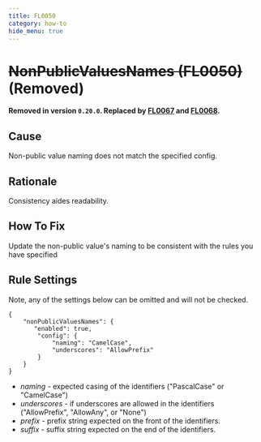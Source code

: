 ```yaml
---
title: FL0050
category: how-to
hide_menu: true
---
```


# <s>NonPublicValuesNames (FL0050)</s> (Removed)

**Removed in version `0.20.0`. Replaced by [FL0067](FL0067.html) and [FL0068](FL0068.html).**

## Cause

Non-public value naming does not match the specified config.

## Rationale

Consistency aides readability.

## How To Fix

Update the non-public value's naming to be consistent with the rules you have specified

## Rule Settings

Note, any of the settings below can be omitted and will not be checked.

    {
        "nonPublicValuesNames": {
           "enabled": true,
            "config": {
                "naming": "CamelCase",
                "underscores": "AllowPrefix"
            }
        }
    }

* *naming* - expected casing of the identifiers ("PascalCase" or "CamelCase")
* *underscores* - if underscores are allowed in the identifiers ("AllowPrefix", "AllowAny", or "None")
* *prefix* - prefix string expected on the front of the identifiers.
* *suffix* - suffix string expected on the end of the identifiers.
